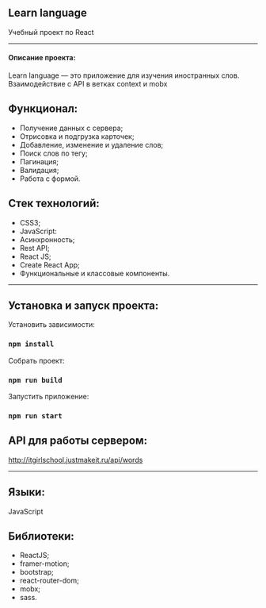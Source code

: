 <h2>Learn language</h2>
Учебный проект по React

---

<h4>Описание проекта:</h4>
Learn language — это приложение для изучения иностранных слов.
Взаимодействие c API в ветках context и mobx

Функционал:
---
* Получение данных с сервера;
* Отрисовка и подгрузка карточек;
* Добавление, изменение и удаление слов;
* Поиск слов по тегу;
* Пагинация;
* Валидация;
* Работа с формой.

Стек технологий:
---
* CSS3;
* JavaScript:
* Асинхронность;
* Rest API;
* React JS;
* Create React App;
* Функциональные и классовые компоненты.

---

Установка и запуск проекта:
---

Установить зависимости:

### `npm install`

Собрать проект:

### `npm run build`

Запустить приложение:

### `npm run start`

API для работы сервером:
---
http://itgirlschool.justmakeit.ru/api/words

---

Языки:
---
JavaScript

Библиотеки:
---
- ReactJS;
- framer-motion;
- bootstrap;
- react-router-dom;
- mobx;
- sass.
